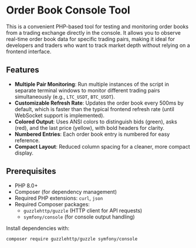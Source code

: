 # Order Book Console Tool

This is a convenient PHP-based tool for testing and monitoring order books from a trading exchange directly in the console. It allows you to observe real-time order book data for specific trading pairs, making it ideal for developers and traders who want to track market depth without relying on a frontend interface.

## Features
- **Multiple Pair Monitoring**: Run multiple instances of the script in separate terminal windows to monitor different trading pairs simultaneously (e.g., `LTC_USDT`, `BTC_USDT`).
- **Customizable Refresh Rate**: Updates the order book every 500ms by default, which is faster than the typical frontend refresh rate (until WebSocket support is implemented).
- **Colored Output**: Uses ANSI colors to distinguish bids (green), asks (red), and the last price (yellow), with bold headers for clarity.
- **Numbered Entries**: Each order book entry is numbered for easy reference.
- **Compact Layout**: Reduced column spacing for a cleaner, more compact display.

## Prerequisites
- PHP 8.0+
- Composer (for dependency management)
- Required PHP extensions: `curl`, `json`
- Required Composer packages:
  - `guzzlehttp/guzzle` (HTTP client for API requests)
  - `symfony/console` (for console output handling)

Install dependencies with:
```bash
composer require guzzlehttp/guzzle symfony/console